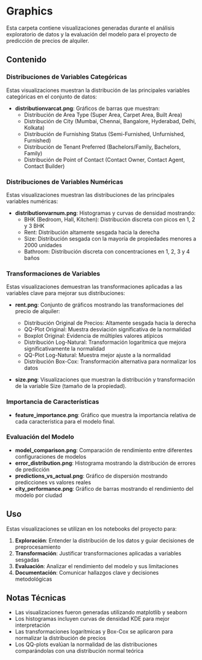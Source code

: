 # Graphics

Esta carpeta contiene visualizaciones generadas durante el análisis exploratorio de datos y la evaluación del modelo para el proyecto de predicción de precios de alquiler.

## Contenido

### Distribuciones de Variables Categóricas

Estas visualizaciones muestran la distribución de las principales variables categóricas en el conjunto de datos:

- **distributionvarcat.png**: Gráficos de barras que muestran:
  - Distribución de Area Type (Super Area, Carpet Area, Built Area)
  - Distribución de City (Mumbai, Chennai, Bangalore, Hyderabad, Delhi, Kolkata)
  - Distribución de Furnishing Status (Semi-Furnished, Unfurnished, Furnished)
  - Distribución de Tenant Preferred (Bachelors/Family, Bachelors, Family)
  - Distribución de Point of Contact (Contact Owner, Contact Agent, Contact Builder)

### Distribuciones de Variables Numéricas

Estas visualizaciones muestran las distribuciones de las principales variables numéricas:

- **distributionvarnum.png**: Histogramas y curvas de densidad mostrando:
  - BHK (Bedroom, Hall, Kitchen): Distribución discreta con picos en 1, 2 y 3 BHK
  - Rent: Distribución altamente sesgada hacia la derecha
  - Size: Distribución sesgada con la mayoría de propiedades menores a 2000 unidades
  - Bathroom: Distribución discreta con concentraciones en 1, 2, 3 y 4 baños

### Transformaciones de Variables

Estas visualizaciones demuestran las transformaciones aplicadas a las variables clave para mejorar sus distribuciones:

- **rent.png**: Conjunto de gráficos mostrando las transformaciones del precio de alquiler:
  - Distribución Original de Precios: Altamente sesgada hacia la derecha
  - QQ-Plot Original: Muestra desviación significativa de la normalidad
  - Boxplot Original: Evidencia de múltiples valores atípicos
  - Distribución Log-Natural: Transformación logarítmica que mejora significativamente la normalidad
  - QQ-Plot Log-Natural: Muestra mejor ajuste a la normalidad
  - Distribución Box-Cox: Transformación alternativa para normalizar los datos

- **size.png**: Visualizaciones que muestran la distribución y transformación de la variable Size (tamaño de la propiedad).

### Importancia de Características

- **feature_importance.png**: Gráfico que muestra la importancia relativa de cada característica para el modelo final.

### Evaluación del Modelo

- **model_comparison.png**: Comparación de rendimiento entre diferentes configuraciones de modelos
- **error_distribution.png**: Histograma mostrando la distribución de errores de predicción
- **predictions_vs_actual.png**: Gráfico de dispersión mostrando predicciones vs valores reales
- **city_performance.png**: Gráfico de barras mostrando el rendimiento del modelo por ciudad

## Uso

Estas visualizaciones se utilizan en los notebooks del proyecto para:

1. **Exploración**: Entender la distribución de los datos y guiar decisiones de preprocesamiento
2. **Transformación**: Justificar transformaciones aplicadas a variables sesgadas
3. **Evaluación**: Analizar el rendimiento del modelo y sus limitaciones
4. **Documentación**: Comunicar hallazgos clave y decisiones metodológicas

## Notas Técnicas

- Las visualizaciones fueron generadas utilizando matplotlib y seaborn
- Los histogramas incluyen curvas de densidad KDE para mejor interpretación
- Las transformaciones logarítmicas y Box-Cox se aplicaron para normalizar la distribución de precios
- Los QQ-plots evalúan la normalidad de las distribuciones comparándolas con una distribución normal teórica